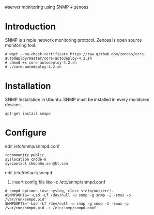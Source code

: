 #server monitoring using SNMP + zenoss

# Introduction #
SNMP is simple network monitoring protocol.
Zenoss is open source monitoring tool.

```
# wget --no-check-certificate https://raw.github.com/zenoss/core-autodeploy/master/core-autodeploy-4.2.sh
# chmod +x core-autodeploy-4.2.sh
# ./core-autodeploy-4.2.sh
```

# Installation #
SNMP Installation in Ubuntu.
SNMP must be installed in every monitored devices.

```
apt-get install snmpd
```

# Configure #
edit /etc/snmp/snmpd.conf
```
rocommunity public
syslocation cnode-m
syscontact choonho.son@kt.com
```

edit /etc/default/snmpd
  1. insert config file like -c /etc/snmp/snmpd.conf
```
# snmpd options (use syslog, close stdin/out/err).
#SNMPDOPTS='-Lsd -Lf /dev/null -u snmp -g snmp -I -smux -p /var/run/snmpd.pid'
SNMPDOPTS='-Lsd -Lf /dev/null -u snmp -g snmp -I -smux -p /var/run/snmpd.pid -c /etc/snmp/snmpd.conf'
```